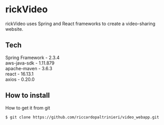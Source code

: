 # rickVideo
rickVideo uses Spring and React frameworks to create a video-sharing website.

## Tech
Spring Framework - 2.3.4    
aws-java-sdk - 1.11.879     
apache-maven - 3.6.3  
react - 16.13.1     
axios - 0.20.0      


## How to install 
How to get it from git
```sh
$ git clone https://github.com/riccardopaltrinieri/video_webapp.git
```